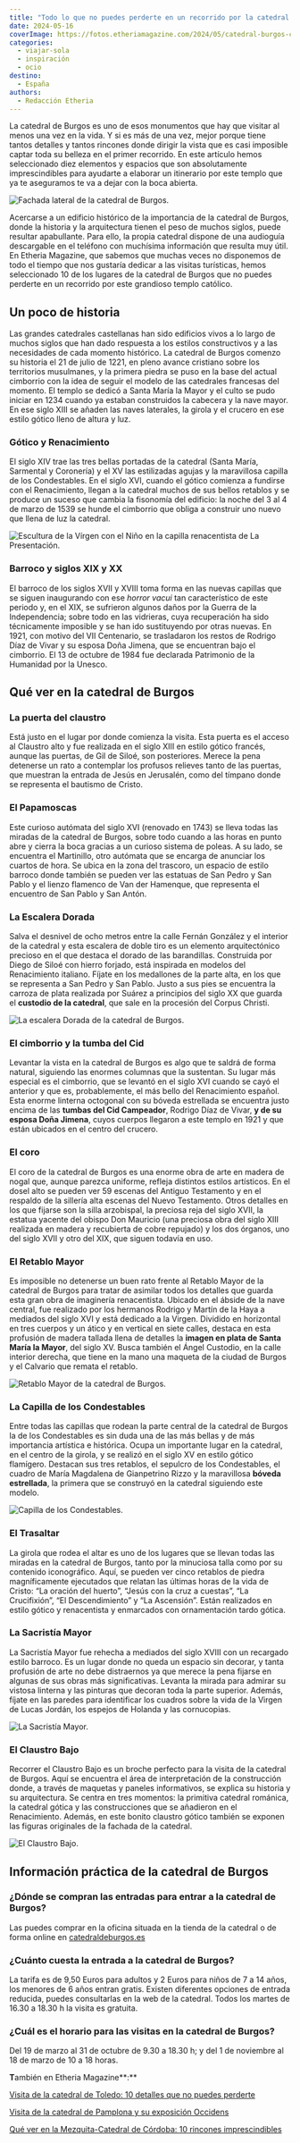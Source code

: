 ```yaml
---
title: "Todo lo que no puedes perderte en un recorrido por la catedral de Burgos"
date: 2024-05-16
coverImage: https://fotos.etheriamagazine.com/2024/05/catedral-burgos-capilla-condestable.jpg
categories: 
  - viajar-sola
  - inspiración
  - ocio
destino: 
  - España
authors: 
  - Redacción Etheria
---
```


La catedral de Burgos es uno de esos monumentos que hay que visitar al menos una vez en 
la vida. Y si es más de una vez, mejor porque tiene tantos detalles y tantos rincones 
donde dirigir la vista que es casi imposible captar toda su belleza en el primer 
recorrido. En este artículo hemos seleccionado diez elementos y espacios que son 
absolutamente imprescindibles para ayudarte a elaborar un itinerario por este templo que 
ya te aseguramos te va a dejar con la boca abierta. 

![Fachada lateral de la catedral de Burgos.](https://fotos.etheriamagazine.com/2024/05/catedral-burgos-fachada.jpg "Fachada lateral de la catedral de Burgos. © Susana García.")

Acercarse a un edificio histórico de la importancia de la catedral de Burgos, donde la 
historia y la arquitectura tienen el peso de muchos siglos, puede resultar apabullante. 
Para ello, la propia catedral dispone de una audioguía descargable en el teléfono con 
muchísima información que resulta muy útil. En Etheria Magazine, que sabemos que muchas 
veces no disponemos de todo el tiempo que nos gustaría dedicar a las visitas turísticas, 
hemos seleccionado 10 de los lugares de la catedral de Burgos que no puedes perderte en 
un recorrido por este grandioso templo católico. 

## Un poco de historia

Las grandes catedrales castellanas han sido edificios vivos a lo largo de muchos siglos 
que han dado respuesta a los estilos constructivos y a las necesidades de cada momento 
histórico. La catedral de Burgos comenzo su historia el 21 de julio de 1221, en pleno 
avance cristiano sobre los territorios musulmanes, y la primera piedra se puso en la 
base del actual cimborrio con la idea de seguir el modelo de las catedrales francesas 
del momento. El templo se dedicó a Santa María la Mayor y el culto se pudo iniciar en 
1234 cuando ya estaban construidos la cabecera y la nave mayor. En ese siglo XIII se 
añaden las naves laterales, la girola y el crucero en ese estilo gótico lleno de altura 
y luz. 

### Gótico y Renacimiento

El siglo XIV trae las tres bellas portadas de la catedral (Santa María, Sarmental y 
Coronería) y el XV las estilizadas agujas y la maravillosa capilla de los Condestables. 
En el siglo XVI, cuando el gótico comienza a fundirse con el Renacimiento, llegan a la 
catedral muchos de sus bellos retablos y se produce un suceso que cambia la fisonomía 
del edificio: la noche del 3 al 4 de marzo de 1539 se hunde el cimborrio que obliga a 
construir uno nuevo que llena de luz la catedral. 

![Escultura de la Vírgen con el Niño en la capilla renacentista de La Presentación.](https://fotos.etheriamagazine.com/2024/05/catedral-burgos-capilla-presentacion.jpg "Escultura de la Vírgen con el Niño en la capilla renacentista de La Presentación. © Susana García.")

### Barroco y siglos XIX y XX

El barroco de los siglos XVII y XVIII toma forma en las nuevas capillas que se siguen 
inaugurando con ese _horror vacui_ tan característico de este periodo y, en el XIX, se 
sufrieron algunos daños por la Guerra de la Independencia; sobre todo en las vidrieras, 
cuya recuperación ha sido técnicamente imposible y se han ido sustituyendo por otras 
nuevas. En 1921, con motivo del VII Centenario, se trasladaron los restos de Rodrigo 
Díaz de Vivar y su esposa Doña Jimena, que se encuentran bajo el cimborrio. El 13 de 
octubre de 1984 fue declarada Patrimonio de la Humanidad por la Unesco. 

## Qué ver en la catedral de Burgos

### La puerta del claustro

Está justo en el lugar por donde comienza la visita. Esta puerta es el acceso al 
Claustro alto y fue realizada en el siglo XIII en estilo gótico francés, aunque las 
puertas, de Gil de Siloé, son posteriores. Merece la pena detenerse un rato a contemplar 
los profusos relieves tanto de las puertas, que muestran la entrada de Jesús en 
Jerusalén, como del tímpano donde se representa el bautismo de Cristo. 

### El Papamoscas

Este curioso autómata del siglo XVI (renovado en 1743) se lleva todas las miradas de la 
catedral de Burgos, sobre todo cuando a las horas en punto abre y cierra la boca gracias 
a un curioso sistema de poleas. A su lado, se encuentra el Martinillo, otro autómata que 
se encarga de anunciar los cuartos de hora. Se ubica en la zona del trascoro, un espacio 
de estilo barroco donde también se pueden ver las estatuas de San Pedro y San Pablo y el 
lienzo flamenco de Van der Hamenque, que representa el encuentro de San Pablo y San 
Antón. 

### La Escalera Dorada

Salva el desnivel de ocho metros entre la calle Fernán González y el interior de la 
catedral y esta escalera de doble tiro es un elemento arquitectónico precioso en el que 
destaca el dorado de las barandillas. Construida por Diego de Siloé con hierro forjado, 
está inspirada en modelos del Renacimiento italiano. Fíjate en los medallones de la 
parte alta, en los que se representa a San Pedro y San Pablo. Justo a sus pies se 
encuentra la carroza de plata realizada por Suárez a principios del siglo XX que guarda 
el **custodio de la catedral**, que sale en la procesión del Corpus Christi. 

![La escalera Dorada de la catedral de Burgos.](https://fotos.etheriamagazine.com/2024/05/catedral-burgos-escalera.jpg "La Escalera Dorada de la catedral de Burgos. © Susana García.")

### El cimborrio y la tumba del Cid

Levantar la vista en la catedral de Burgos es algo que te saldrá de forma natural, 
siguiendo las enormes columnas que la sustentan. Su lugar más especial es el cimborrio, 
que se levantó en el siglo XVI cuando se cayó el anterior y que es, probablemente, el 
más bello del Renacimiento español. Esta enorme linterna octogonal con su bóveda 
estrellada se encuentra justo encima de las **tumbas del Cid Campeador**, Rodrigo Díaz 
de Vivar, **y de su esposa Doña Jimena**, cuyos cuerpos llegaron a este templo en 1921 y 
que están ubicados en el centro del crucero. 

### El coro

El coro de la catedral de Burgos es una enorme obra de arte en madera de nogal que, 
aunque parezca uniforme, refleja distintos estilos artísticos. En el dosel alto se 
pueden ver 59 escenas del Antiguo Testamento y en el respaldo de la sillería alta 
escenas del Nuevo Testamento. Otros detalles en los que fijarse son la silla arzobispal, 
la preciosa reja del siglo XVII, la estatua yacente del obispo Don Mauricio (una 
preciosa obra del siglo XIII realizada en madera y recubierta de cobre repujado) y los 
dos órganos, uno del siglo XVII y otro del XIX, que siguen todavía en uso. 

### El Retablo Mayor

Es imposible no detenerse un buen rato frente al Retablo Mayor de la catedral de Burgos 
para tratar de asimilar todos los detalles que guarda esta gran obra de imaginería 
renacentista. Ubicado en el ábside de la nave central, fue realizado por los hermanos 
Rodrigo y Martín de la Haya a mediados del siglo XVI y está dedicado a la Virgen. 
Dividido en horizontal en tres cuerpos y un ático y en vertical en siete calles, destaca 
en esta profusión de madera tallada llena de detalles la **imagen en plata de Santa 
María la Mayor**, del siglo XV. Busca también el Ángel Custodio, en la calle interior 
derecha, que tiene en la mano una maqueta de la ciudad de Burgos y el Calvario que 
remata el retablo. 

![Retablo Mayor de la catedral de Burgos.](https://fotos.etheriamagazine.com/2024/05/catedral-burgos-retablo.jpg "Retablo Mayor de la catedral de Burgos. © Susana García.")

### La Capilla de los Condestables

Entre todas las capillas que rodean la parte central de la catedral de Burgos la de los 
Condestables es sin duda una de las más bellas y de más importancia artística e 
histórica. Ocupa un importante lugar en la catedral, en el centro de la girola, y se 
realizó en el siglo XV en estilo gótico flamígero. Destacan sus tres retablos, el 
sepulcro de los Condestables, el cuadro de María Magdalena de Gianpetrino Rizzo y la 
maravillosa **bóveda estrellada**, la primera que se construyó en la catedral siguiendo 
este modelo. 

![Capilla de los Condestables.](https://fotos.etheriamagazine.com/2024/05/catedral-burgos-capilla-condestable.jpg "Capilla de los Condestables. © Susana García.")

### El Trasaltar

La girola que rodea el altar es uno de los lugares que se llevan todas las miradas en la 
catedral de Burgos, tanto por la minuciosa talla como por su contenido iconográfico. 
Aquí, se pueden ver cinco retablos de piedra magníficamente ejecutados que relatan las 
últimas horas de la vida de Cristo: “La oración del huerto”, “Jesús con la cruz a 
cuestas”, “La Crucifixión”, “El Descendimiento” y “La Ascensión”. Están realizados en 
estilo gótico y renacentista y enmarcados con ornamentación tardo gótica. 

### La Sacristía Mayor

La Sacristía Mayor fue rehecha a mediados del siglo XVIII con un recargado estilo 
barroco. Es un lugar donde no queda un espacio sin decorar, y tanta profusión de arte no 
debe distraernos ya que merece la pena fijarse en algunas de sus obras más 
significativas. Levanta la mirada para admirar su vistosa linterna y las pinturas que 
decoran toda la parte superior. Además, fíjate en las paredes para identificar los 
cuadros sobre la vida de la Virgen de Lucas Jordán, los espejos de Holanda y las 
cornucopias. 

![La Sacristía Mayor.](https://fotos.etheriamagazine.com/2024/05/catedral-burgos-sacristia.jpg "La Sacristía Mayor. © Susana García.")

### El Claustro Bajo

Recorrer el Claustro Bajo es un broche perfecto para la visita de la catedral de Burgos. 
Aquí se encuentra el área de interpretación de la construcción donde, a través de 
maquetas y paneles informativos, se explica su historia y su arquitectura. Se centra en 
tres momentos: la primitiva catedral románica, la catedral gótica y las construcciones 
que se añadieron en el Renacimiento. Además, en este bonito claustro gótico también se 
exponen las figuras originales de la fachada de la catedral. 

![El Claustro Bajo.](https://fotos.etheriamagazine.com/2024/05/catedral-burgos-claustro.jpg "El Claustro Bajo. © Susana García.")

## Información práctica de la catedral de Burgos

### ¿Dónde se compran las entradas para entrar a la catedral de Burgos?

Las puedes comprar en la oficina situada en la tienda de la catedral o de forma online 
en [catedraldeburgos.es](https://catedraldeburgos.es/) 

### ¿Cuánto cuesta la entrada a la catedral de Burgos?

La tarifa es de 9,50 Euros para adultos y 2 Euros para niños de 7 a 14 años, los menores 
de 6 años entran gratis. Existen diferentes opciones de entrada reducida, puedes 
consultarlas en la web de la catedral. Todos los martes de 16.30 a 18.30 h la visita es 
gratuita. 

### ¿Cuál es el horario para las visitas en la catedral de Burgos?

Del 19 de marzo al 31 de octubre de 9.30 a 18.30 h; y del 1 de noviembre al 18 de marzo 
de 10 a 18 horas. 

**T**ambién en Etheria Magazine**:** 

[Visita de la catedral de Toledo: 10 detalles que no puedes 
perderte](https://etheriamagazine.com/2022/01/19/que-ver-en-catedral-de-toledo/) 

[Visita de la catedral de Pamplona y su exposición 
Occidens](https://etheriamagazine.com/2024/02/07/visita-de-la-catedral-de-pamplona-exposicion-occidens/) 

[Qué ver en la Mezquita-Catedral de Córdoba: 10 rincones 
imprescindibles](https://etheriamagazine.com/2022/08/12/que-ver-mezquita-cordoba/)
